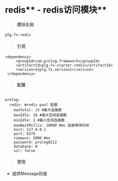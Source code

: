 # redis** - redis访问模块**

> #### 模块名称

```
plg-fx-redis
```

> #### 引用

```
<dependency>
     <groupId>com.prolog.framework</groupId>
     <artifactId>plg-fx-starter-redis</artifactId>
     <version>${plg.fx.verison}</version>
 </dependency>
```

> #### 配置

```

prolog:
  redis: #redis pool 配置
    maxTotal: 15 #最大连接数
    maxIdle: 10 #最大空闲连接数
    minIdle: 1 #最小空闲连接数
    maxWaitMillis: 10000 #ms 连接等待时间
    host: 127.0.0.1
    port: 6379
    timeout: 5000 #ms
    password: prolog0212
    database: 0
    ssl: false
```

> #### 使用

* 提供Message封装




